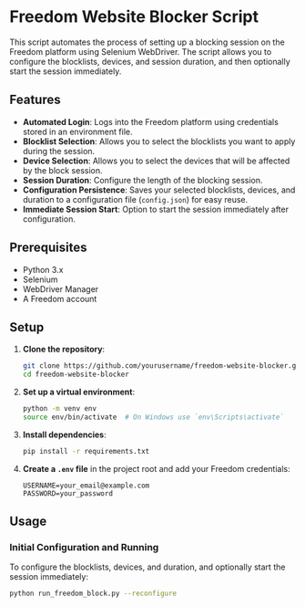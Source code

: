 # Freedom Website Blocker Script

This script automates the process of setting up a blocking session on the Freedom platform using Selenium WebDriver. The script allows you to configure the blocklists, devices, and session duration, and then optionally start the session immediately.

## Features

- **Automated Login**: Logs into the Freedom platform using credentials stored in an environment file.
- **Blocklist Selection**: Allows you to select the blocklists you want to apply during the session.
- **Device Selection**: Allows you to select the devices that will be affected by the block session.
- **Session Duration**: Configure the length of the blocking session.
- **Configuration Persistence**: Saves your selected blocklists, devices, and duration to a configuration file (`config.json`) for easy reuse.
- **Immediate Session Start**: Option to start the session immediately after configuration.

## Prerequisites

- Python 3.x
- Selenium
- WebDriver Manager
- A Freedom account

## Setup

1. **Clone the repository**:
    ```bash
    git clone https://github.com/yourusername/freedom-website-blocker.git
    cd freedom-website-blocker
    ```

2. **Set up a virtual environment**:
    ```bash
    python -m venv env
    source env/bin/activate  # On Windows use `env\Scripts\activate`
    ```

3. **Install dependencies**:
    ```bash
    pip install -r requirements.txt
    ```

4. **Create a `.env` file** in the project root and add your Freedom credentials:
    ```plaintext
    USERNAME=your_email@example.com
    PASSWORD=your_password
    ```

## Usage

### Initial Configuration and Running

To configure the blocklists, devices, and duration, and optionally start the session immediately:

```bash
python run_freedom_block.py --reconfigure
